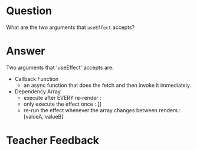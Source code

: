# Question

What are the two arguments that `useEffect` accepts? 

# Answer

Two arguments that 'useEffect' accepts are: 
- Callback Function
    - an async function that does the fetch and then invoke it immediately.
- Dependency Array 
  - execute after EVERY re-render : 
  - only execute the effect once : []
  - re-run the effect whenever the array changes between renders : [valueA, valueB]

# Teacher Feedback